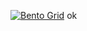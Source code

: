 [![Bento Grid](http://localhost:3000/api/bento?n=Tuhin%20Mondal&i=https%3A%2F%2Fwww.imghippo.com%2Fi%2Fu8VaX1729110171.jpg&g=subhadeeproy3902&x=ecolash)](http://localhost:3000)
ok
